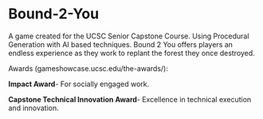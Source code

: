 # Bound-2-You
A game created for the UCSC Senior Capstone Course. Using Procedural Generation with AI based techniques. Bound 2 You offers players an endless experience as they work to replant the forest they once destroyed.

Awards (gameshowcase.ucsc.edu/the-awards/):

   **Impact Award**- For socially engaged work.
  
   **Capstone Technical Innovation Award**- Excellence in technical execution and innovation.
